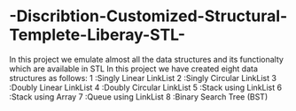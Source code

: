 # -Discribtion-Customized-Structural-Templete-Liberay-STL-
In this project we emulate almost all the data structures and its functionalty which are available in STL  In this project we have created eight data structures as follows:  1 :Singly Linear LinkList  2 :Singly Circular LinkList  3 :Doubly Linear LinkList  4 :Doubly Circular LinkList  5 :Stack using LinkList  6 :Stack using Array  7 :Queue using LinkList  8 :Binary Search Tree (BST)
